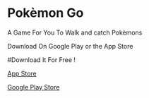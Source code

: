 # Pokèmon Go
A Game For You To Walk and catch Pokèmons

Download On Google Play or the App Store

#Download It For Free !


[App Store](https://itunes.apple.com/nz/app/pokemon-go/id1094591345?mt=8)

[Google Play Store](https://play.google.com/store/apps/details?id=com.nianticlabs.pokemongo)
